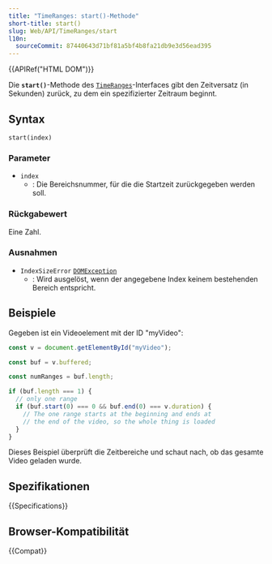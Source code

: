 ```yaml
---
title: "TimeRanges: start()-Methode"
short-title: start()
slug: Web/API/TimeRanges/start
l10n:
  sourceCommit: 87440643d71bf81a5bf4b8fa21db9e3d56ead395
---
```


{{APIRef("HTML DOM")}}

Die **`start()`**-Methode des [`TimeRanges`](/de/docs/Web/API/TimeRanges)-Interfaces gibt den Zeitversatz (in Sekunden) zurück, zu dem ein spezifizierter Zeitraum beginnt.

## Syntax

```js-nolint
start(index)
```

### Parameter

- `index`
  - : Die Bereichsnummer, für die die Startzeit zurückgegeben werden soll.

### Rückgabewert

Eine Zahl.

### Ausnahmen

- `IndexSizeError` [`DOMException`](/de/docs/Web/API/DOMException)
  - : Wird ausgelöst, wenn der angegebene Index keinem bestehenden Bereich entspricht.

## Beispiele

Gegeben ist ein Videoelement mit der ID "myVideo":

```js
const v = document.getElementById("myVideo");

const buf = v.buffered;

const numRanges = buf.length;

if (buf.length === 1) {
  // only one range
  if (buf.start(0) === 0 && buf.end(0) === v.duration) {
    // The one range starts at the beginning and ends at
    // the end of the video, so the whole thing is loaded
  }
}
```

Dieses Beispiel überprüft die Zeitbereiche und schaut nach, ob das gesamte Video geladen wurde.

## Spezifikationen

{{Specifications}}

## Browser-Kompatibilität

{{Compat}}
